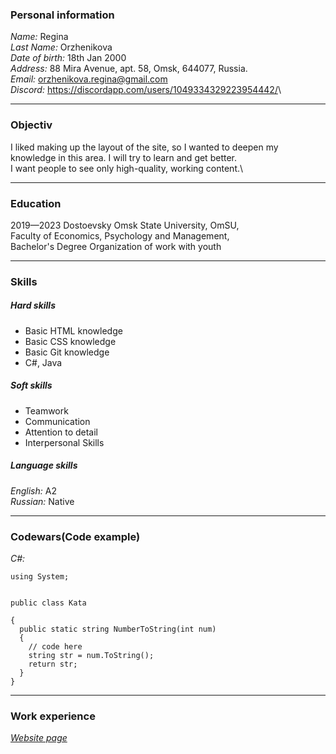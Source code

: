 ### Personal information  

_Name:_ Regina\
_Last Name:_ Orzhenikova\
_Date of birth:_ 18th Jan 2000\
_Address:_ 88 Mira Аvenue, apt. 58, Omsk, 644077, Russia.\
_Email:_ <orzhenikova.regina@gmail.com>\
_Discord:_ <https://discordapp.com/users/1049334329223954442/>\
***
### Objectiv  

I liked making up the layout of the site, so I wanted to deepen my knowledge in this area. I will try to learn and get better.\
I want people to see only high-quality, working content.\
***
### Education  

2019—2023 Dostoevsky Omsk State University, OmSU,\
 Faculty of Economics, Psychology and Management,\
  Bachelor's Degree Organization of work with youth  
***
### Skills  

##### Hard skills  

*   Basic HTML knowledge
*   Basic CSS knowledge
*   Basic Git knowledge
*   C#, Java
##### Soft skills  

- Teamwork
- Communication
- Attention to detail
- Interpersonal Skills
##### Language skills  

_English:_ A2\
_Russian:_ Native
***
### Codewars(Сode example)  

_C#:_  
```
using System;  
  

public class Kata  

{   
  public static string NumberToString(int num)  
  {  
    // code here  
    string str = num.ToString();  
    return str;  
  }  
}  
```
***
### Work experience  
*[Website page](https://github.com/Regina-Orz/website-1.git)*